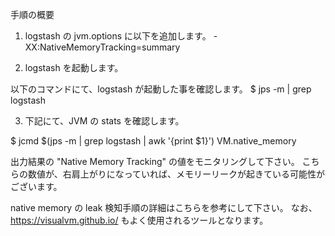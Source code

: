 手順の概要

1. logstash の jvm.options に以下を追加します。
-XX:NativeMemoryTracking=summary

2. logstash を起動します。

以下のコマンドにて、logstash が起動した事を確認します。
$ jps -m | grep logstash

3. 下記にて、JVM の stats を確認します。
 
$ jcmd $(jps -m | grep logstash | awk '{print $1}') VM.native_memory

出力結果の "Native Memory Tracking"  の値をモニタリングして下さい。
こちらの数値が、右肩上がりになっていれば、メモリーリークが起きている可能性がございます。

native memory の leak 検知手順の詳細はこちらを参考にして下さい。
なお、https://visualvm.github.io/ もよく使用されるツールとなります。
